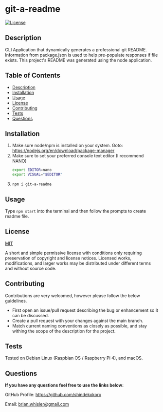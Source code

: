 # git-a-readme

[![License](https://img.shields.io/github/license/shindekokoro/git-a-readme)](http://choosealicense.com/licenses/mit/)
## Description
CLI Application that dynamically generates a professional git README. Information from package.json is used to help pre-populate responses if file exists. This project's README was generated using the node application.
## Table of Contents
- [Description](#description)
- [Installation](#installation)
- [Usage](#usage)
- [License](#license)
- [Contributing](#contributing)
- [Tests](#tests)
- [Questions](#questions)

## Installation
1. Make sure node/npm is installed on your system. Goto: 
https://nodejs.org/en/download/package-manager
2. Make sure to set your preferred console text editor (I recommend NANO)
   ```sh
   export EDITOR=nano
   export VISUAL="$EDITOR"
   ```
3. `npm i git-a-readme`

## Usage
Type `npm start` into the terminal and then follow the prompts to create readme file.
## License
[MIT](http://choosealicense.com/licenses/mit/)

A short and simple permissive license with conditions only requiring preservation of copyright and license notices. Licensed works, modifications, and larger works may be distributed under different terms and without source code.
## Contributing
Contributions are very welcomed, however please follow the below 
guidelines.

- First open an issue/pull request describing the bug or enhancement so it 
can be discussed.
- Create a pull request with your changes against the main branch.
- Match current naming conventions as closely as possible, and stay 
withing the scope of the description for the project.

## Tests
Tested on Debian Linux (Raspbian OS / Raspberry Pi 4), and macOS.
## Questions
**If you have any questions feel free to use the links below:**

GitHub Profile: https://github.com/shindekokoro

Email: brian.whisler@gmail.com
